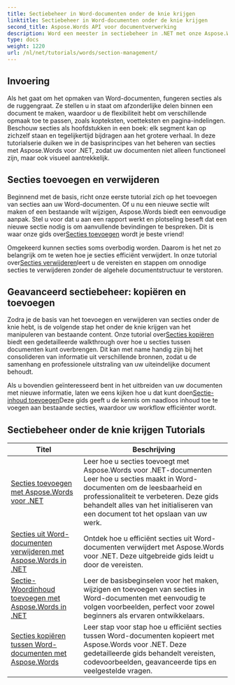```yaml
---
title: Sectiebeheer in Word-documenten onder de knie krijgen
linktitle: Sectiebeheer in Word-documenten onder de knie krijgen
second_title: Aspose.Words API voor documentverwerking
description: Word een meester in sectiebeheer in .NET met onze Aspose.Words-zelfstudies. Leer naadloos secties toevoegen, verwijderen, kopiëren en toevoegen in Word-documenten.
type: docs
weight: 1220
url: /nl/net/tutorials/words/section-management/
---
```

## Invoering

Als het gaat om het opmaken van Word-documenten, fungeren secties als de ruggengraat. Ze stellen u in staat om afzonderlijke delen binnen een document te maken, waardoor u de flexibiliteit hebt om verschillende opmaak toe te passen, zoals kopteksten, voetteksten en pagina-indelingen. Beschouw secties als hoofdstukken in een boek: elk segment kan op zichzelf staan en tegelijkertijd bijdragen aan het grotere verhaal. In deze tutorialserie duiken we in de basisprincipes van het beheren van secties met Aspose.Words voor .NET, zodat uw documenten niet alleen functioneel zijn, maar ook visueel aantrekkelijk.

## Secties toevoegen en verwijderen

 Beginnend met de basis, richt onze eerste tutorial zich op het toevoegen van secties aan uw Word-documenten. Of u nu een nieuwe sectie wilt maken of een bestaande wilt wijzigen, Aspose.Words biedt een eenvoudige aanpak. Stel u voor dat u aan een rapport werkt en plotseling beseft dat een nieuwe sectie nodig is om aanvullende bevindingen te bespreken. Dit is waar onze gids over[Secties toevoegen](./adding-sections/) wordt je beste vriend! 

Omgekeerd kunnen secties soms overbodig worden. Daarom is het net zo belangrijk om te weten hoe je secties efficiënt verwijdert. In onze tutorial over[Secties verwijderen](./delete-sections-word-document/)leert u de vereisten en stappen om onnodige secties te verwijderen zonder de algehele documentstructuur te verstoren. 

## Geavanceerd sectiebeheer: kopiëren en toevoegen

 Zodra je de basis van het toevoegen en verwijderen van secties onder de knie hebt, is de volgende stap het onder de knie krijgen van het manipuleren van bestaande content. Onze tutorial over[Secties kopiëren](./copy-sections-word-documents/) biedt een gedetailleerde walkthrough over hoe u secties tussen documenten kunt overbrengen. Dit kan met name handig zijn bij het consolideren van informatie uit verschillende bronnen, zodat u de samenhang en professionele uitstraling van uw uiteindelijke document behoudt. 

 Als u bovendien geïnteresseerd bent in het uitbreiden van uw documenten met nieuwe informatie, laten we eens kijken hoe u dat kunt doen[Sectie-inhoud toevoegen](./append-section-word-content/)Deze gids geeft u de kennis om naadloos inhoud toe te voegen aan bestaande secties, waardoor uw workflow efficiënter wordt.

 ## Sectiebeheer onder de knie krijgen Tutorials
| Titel | Beschrijving |
| --- | --- |
| [Secties toevoegen met Aspose.Words voor .NET](./adding-sections/) | Leer hoe u secties toevoegt met Aspose.Words voor .NET-documenten Leer hoe u secties maakt in Word-documenten om de leesbaarheid en professionaliteit te verbeteren. Deze gids behandelt alles van het initialiseren van een document tot het opslaan van uw werk. |
| [Secties uit Word-documenten verwijderen met Aspose.Words in .NET](./delete-sections-word-document/) | Ontdek hoe u efficiënt secties uit Word-documenten verwijdert met Aspose.Words voor .NET. Deze uitgebreide gids leidt u door de vereisten. |
| [Sectie-Woordinhoud toevoegen met Aspose.Words in .NET](./append-section-word-content/) | Leer de basisbeginselen voor het maken, wijzigen en toevoegen van secties in Word-documenten met eenvoudig te volgen voorbeelden, perfect voor zowel beginners als ervaren ontwikkelaars. |
| [Secties kopiëren tussen Word-documenten met Aspose.Words](./copy-sections-word-documents/) | Leer stap voor stap hoe u efficiënt secties tussen Word-documenten kopieert met Aspose.Words voor .NET. Deze gedetailleerde gids behandelt vereisten, codevoorbeelden, geavanceerde tips en veelgestelde vragen. |